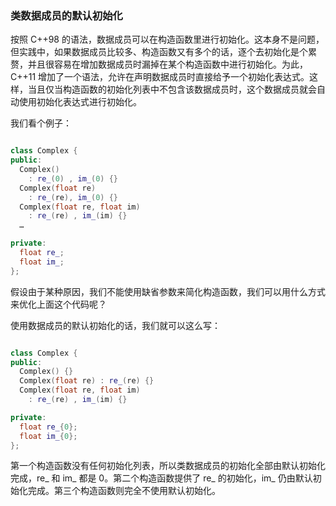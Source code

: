 ### 类数据成员的默认初始化

按照 C++98 的语法，数据成员可以在构造函数里进行初始化。这本身不是问题，但实践中，如果数据成员比较多、构造函数又有多个的话，逐个去初始化是个累赘，并且很容易在增加数据成员时漏掉在某个构造函数中进行初始化。为此，C++11 增加了一个语法，允许在声明数据成员时直接给予一个初始化表达式。这样，当且仅当构造函数的初始化列表中不包含该数据成员时，这个数据成员就会自动使用初始化表达式进行初始化。

我们看个例子：

```c++

class Complex {
public:
  Complex()
    : re_(0) , im_(0) {}
  Complex(float re)
    : re_(re), im_(0) {}
  Complex(float re, float im)
    : re_(re) , im_(im) {}
  …

private:
  float re_;
  float im_;
};
```

假设由于某种原因，我们不能使用缺省参数来简化构造函数，我们可以用什么方式来优化上面这个代码呢？

使用数据成员的默认初始化的话，我们就可以这么写：

```c++

class Complex {
public:
  Complex() {}
  Complex(float re) : re_(re) {}
  Complex(float re, float im)
    : re_(re) , im_(im) {}

private:
  float re_{0};
  float im_{0};
};
```

第一个构造函数没有任何初始化列表，所以类数据成员的初始化全部由默认初始化完成，re_ 和 im_ 都是 0。第二个构造函数提供了 re_ 的初始化，im_ 仍由默认初始化完成。第三个构造函数则完全不使用默认初始化。